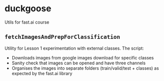 # duckgoose
Utils for fast.ai course

## `fetchImagesAndPrepForClassification`
Utility for Lesson 1 experimentation with external classes. The script:
* Downloads images from google images download for specific classes
* Sanity check that images can be opened and have three channels
* Organises the images into separate folders (train/valid/test + classes) as expected by the fast.ai library
